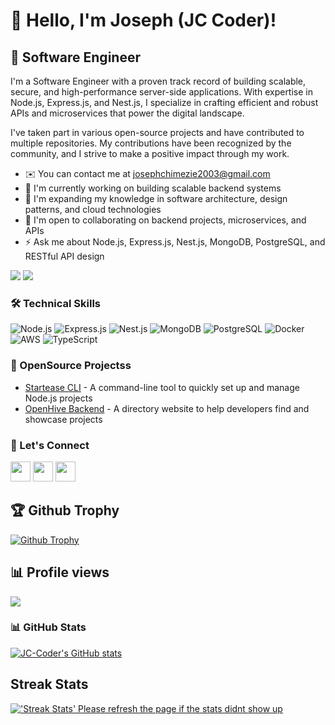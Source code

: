 # 👋 Hello, I'm Joseph (JC Coder)!

## 🚀 Software Engineer

I'm a Software Engineer with a proven track record of building scalable, secure, and high-performance server-side applications. With expertise in Node.js, Express.js, and Nest.js, I specialize in crafting efficient and robust APIs and microservices that power the digital landscape.

I've taken part in various open-source projects and have contributed to multiple repositories. My contributions have been recognized by the community, and I strive to make a positive impact through my work.

* ✉️  You can contact me at [josephchimezie2003@gmail.com](mailto:josephchimezie2003@gmail.com)
* 🚀  I'm currently working on building scalable backend systems
* 🧠  I'm expanding my knowledge in software architecture, design patterns, and cloud technologies
* 🤝  I'm open to collaborating on backend projects, microservices, and APIs
* ⚡  Ask me about Node.js, Express.js, Nest.js, MongoDB, PostgreSQL, and RESTful API design

<a href="https://x.com/jc_coder1" target="_blank" rel="noreferrer"><img
src="https://img.shields.io/twitter/follow/jc_coder1?logo=twitter&style=for-the-badge&color=f97316&labelColor=000000"
/></a>
<a href="https://www.github.com/JC-Coder" target="_blank" rel="noreferrer"><img
src="https://img.shields.io/github/followers/JC-Coder?logo=github&style=for-the-badge&color=f97316&labelColor=000000" /></a>

### 🛠️ Technical Skills

![Node.js](https://img.shields.io/badge/-Node.js-339933?style=flat-square&logo=node.js&logoColor=white)
![Express.js](https://img.shields.io/badge/-Express.js-000000?style=flat-square&logo=express&logoColor=white)
![Nest.js](https://img.shields.io/badge/-Nest.js-E0234E?style=flat-square&logo=nestjs&logoColor=white)
![MongoDB](https://img.shields.io/badge/-MongoDB-47A248?style=flat-square&logo=mongodb&logoColor=white)
![PostgreSQL](https://img.shields.io/badge/-PostgreSQL-336791?style=flat-square&logo=postgresql&logoColor=white)
![Docker](https://img.shields.io/badge/-Docker-2496ED?style=flat-square&logo=docker&logoColor=white)
![AWS](https://img.shields.io/badge/-AWS-232F3E?style=flat-square&logo=amazon-aws&logoColor=white)
![TypeScript](https://img.shields.io/badge/-TypeScript-3178C6?style=flat-square&logo=typescript&logoColor=white)


### 🌟 OpenSource Projectss

- [Startease CLI](https://www.npmjs.com/package/startease-cli) - A command-line tool to quickly set up and manage Node.js projects
- [OpenHive Backend](https://github.com/IDAN-DEVS/openhive-backend) - A directory website to help developers find and showcase projects

### 🔗 Let's Connect

<p align="left">
  <a href="https://www.linkedin.com/in/joseph-jc-coder-19504325a" target="_blank" rel="noreferrer"><img src="https://raw.githubusercontent.com/danielcranney/readme-generator/main/public/icons/socials/linkedin.svg" width="32" height="32" /></a>
  <a href="https://www.github.com/JC-Coder" target="_blank" rel="noreferrer"><img src="https://raw.githubusercontent.com/danielcranney/readme-generator/main/public/icons/socials/github-dark.svg" width="32" height="32" /></a>
  <a href="https://x.com/jc_coder1" target="_blank" rel="noreferrer"><img src="https://raw.githubusercontent.com/danielcranney/readme-generator/main/public/icons/socials/twitter.svg" width="32" height="32" /></a>
</p>

## 🏆 Github Trophy
  
<a href="https://jc-coder.vercel.app">
<img alt="Github Trophy" src="https://github-profile-trophy.vercel.app/?username=jc-coder&theme=gruvbox">
</a>

## 📊 Profile views
  ![](https://komarev.com/ghpvc/?username=jc-coder&color=green) <br />
  
### 📊 GitHub Stats

<a href="https://github.com/JC-Coder"><img src="https://github-readme-stats.vercel.app/api?username=JC-Coder&show_icons=true&hide=&count_private=true&title_color=facc15&text_color=facc15&icon_color=f97316&bg_color=000000&hide_border=true&show_icons=true" alt="JC-Coder's GitHub stats" /></a>

## Streak Stats

<a href="https://jc-coder.vercel.app">
<img alt="'Streak Stats' Please refresh the page if the stats didnt show up" src="https://github-readme-streak-stats.herokuapp.com/?user=jc-coder&theme=dark">
</a>
